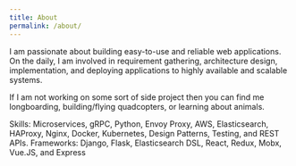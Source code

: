 ```yaml
---
title: About
permalink: /about/
---
```


I am passionate about building easy-to-use and reliable web applications. On the daily, I am involved in requirement gathering, architecture design, implementation, and deploying applications to highly available and scalable systems.

If I am not working on some sort of side project then you can find me longboarding, building/flying quadcopters, or learning about animals.

Skills: Microservices, gRPC, Python, Envoy Proxy, AWS, Elasticsearch, HAProxy, Nginx, Docker, Kubernetes, Design Patterns, Testing, and REST APIs.
Frameworks: Django, Flask, Elasticsearch DSL, React, Redux, Mobx, Vue.JS, and Express 

